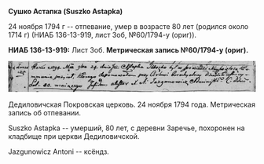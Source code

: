 **Сушко Астапка (Suszko Astapka)**

24 ноября 1794 г -- отпевание, умер в возрасте 80 лет (родился около
1714 г) (НИАБ 136-13-919, лист 3об, №60/1794-у (ориг)).

**НИАБ 136-13-919:** Лист 3об. **Метрическая запись №60/1794-у (ориг).**

![](./media/83ffe7fff1242b0642ce7e9d24155291173020e1.png)

Дедиловичская Покровская церковь. 24 ноября 1794 года. Метрическая
запись об отпевании.

Suszko Astapka -- умерший, 80 лет, с деревни Заречье, похоронен на
кладбище при церкви Дедиловичской.

Jazgunowicz Antoni -- ксёндз.
